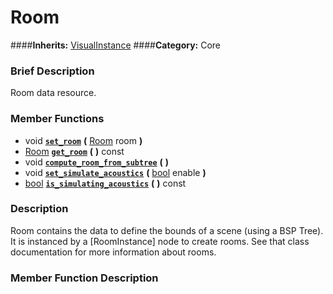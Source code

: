 #  Room  
####**Inherits:** [VisualInstance](class_visualinstance)
####**Category:** Core

###  Brief Description  
Room data resource.

###  Member Functions 
  * void  **[`set_room`](#set_room)**  **(** [Room](class_room) room  **)**
  * [Room](class_room)  **[`get_room`](#get_room)**  **(** **)** const
  * void  **[`compute_room_from_subtree`](#compute_room_from_subtree)**  **(** **)**
  * void  **[`set_simulate_acoustics`](#set_simulate_acoustics)**  **(** [bool](class_bool) enable  **)**
  * [bool](class_bool)  **[`is_simulating_acoustics`](#is_simulating_acoustics)**  **(** **)** const

###  Description  
Room contains the data to define the bounds of a scene (using a BSP Tree). It is instanced by a [RoomInstance] node to create rooms. See that class documentation for more information about rooms.

###  Member Function Description  
